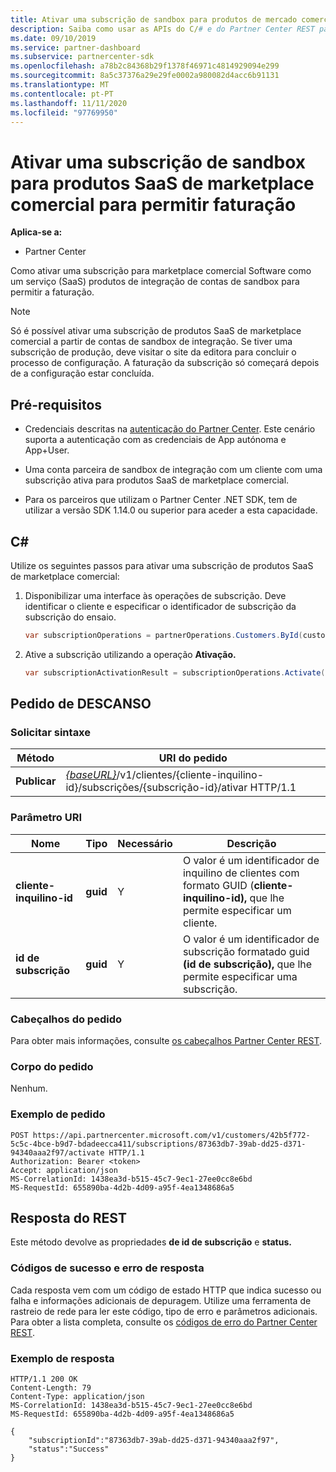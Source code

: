 ```yaml
---
title: Ativar uma subscrição de sandbox para produtos de mercado comercial
description: Saiba como usar as APIs do C/# e do Partner Center REST para ativar uma subscrição de sandbox para produtos de mercado comercial.
ms.date: 09/10/2019
ms.service: partner-dashboard
ms.subservice: partnercenter-sdk
ms.openlocfilehash: a78b2c84368b29f1378f46971c4814929094e299
ms.sourcegitcommit: 8a5c37376a29e29fe0002a980082d4acc6b91131
ms.translationtype: MT
ms.contentlocale: pt-PT
ms.lasthandoff: 11/11/2020
ms.locfileid: "97769950"
---
```

# <a name="activate-a-sandbox-subscription-for-commercial-marketplace-saas-products-to-enable-billing"></a>Ativar uma subscrição de sandbox para produtos SaaS de marketplace comercial para permitir faturação

**Aplica-se a:**

- Partner Center

Como ativar uma subscrição para marketplace comercial Software como um serviço (SaaS) produtos de integração de contas de sandbox para permitir a faturação.

> [!NOTE]
> Só é possível ativar uma subscrição de produtos SaaS de marketplace comercial a partir de contas de sandbox de integração. Se tiver uma subscrição de produção, deve visitar o site da editora para concluir o processo de configuração. A faturação da subscrição só começará depois de a configuração estar concluída.

## <a name="prerequisites"></a>Pré-requisitos

- Credenciais descritas na [autenticação do Partner Center](partner-center-authentication.md). Este cenário suporta a autenticação com as credenciais de App autónoma e App+User.

- Uma conta parceira de sandbox de integração com um cliente com uma subscrição ativa para produtos SaaS de marketplace comercial.

- Para os parceiros que utilizam o Partner Center .NET SDK, tem de utilizar a versão SDK 1.14.0 ou superior para aceder a esta capacidade.

## <a name="c"></a>C\#

Utilize os seguintes passos para ativar uma subscrição de produtos SaaS de marketplace comercial:

1. Disponibilizar uma interface às operações de subscrição. Deve identificar o cliente e especificar o identificador de subscrição da subscrição do ensaio.

   ```csharp
   var subscriptionOperations = partnerOperations.Customers.ById(customerId).Subscriptions.ById(subscriptionId);
   ```

2. Ative a subscrição utilizando a operação **Ativação.**

   ```csharp
   var subscriptionActivationResult = subscriptionOperations.Activate();
   ```

## <a name="rest-request"></a>Pedido de DESCANSO

### <a name="request-syntax"></a>Solicitar sintaxe

| Método     | URI do pedido                                                                            |
|------------|----------------------------------------------------------------------------------------|
| **Publicar** | [*{baseURL}*](partner-center-rest-urls.md)/v1/clientes/{cliente-inquilino-id}/subscrições/{subscrição-id}/ativar HTTP/1.1 |

### <a name="uri-parameter"></a>Parâmetro URI

| Nome                   | Tipo     | Necessário | Descrição                                                                                                                                            |
|------------------------|----------|----------|--------------------------------------------------------------------------------------------------------------------------------------------------------|
| **cliente-inquilino-id** | **guid** | Y | O valor é um identificador de inquilino de clientes com formato GUID (**cliente-inquilino-id),** que lhe permite especificar um cliente. |
| **id de subscrição** | **guid** | Y | O valor é um identificador de subscrição formatado guid **(id de subscrição),** que lhe permite especificar uma subscrição. |

### <a name="request-headers"></a>Cabeçalhos do pedido

Para obter mais informações, consulte [os cabeçalhos Partner Center REST](headers.md).

### <a name="request-body"></a>Corpo do pedido

Nenhum.

### <a name="request-example"></a>Exemplo de pedido

```http
POST https://api.partnercenter.microsoft.com/v1/customers/42b5f772-5c5c-4bce-b9d7-bdadeecca411/subscriptions/87363db7-39ab-dd25-d371-94340aaa2f97/activate HTTP/1.1
Authorization: Bearer <token>
Accept: application/json
MS-CorrelationId: 1438ea3d-b515-45c7-9ec1-27ee0cc8e6bd
MS-RequestId: 655890ba-4d2b-4d09-a95f-4ea1348686a5

```

## <a name="rest-response"></a>Resposta do REST

Este método devolve as propriedades **de id de subscrição** e **status.**

### <a name="response-success-and-error-codes"></a>Códigos de sucesso e erro de resposta

Cada resposta vem com um código de estado HTTP que indica sucesso ou falha e informações adicionais de depuragem. Utilize uma ferramenta de rastreio de rede para ler este código, tipo de erro e parâmetros adicionais. Para obter a lista completa, consulte os [códigos de erro do Partner Center REST](error-codes.md).

### <a name="response-example"></a>Exemplo de resposta

```http
HTTP/1.1 200 OK
Content-Length: 79
Content-Type: application/json
MS-CorrelationId: 1438ea3d-b515-45c7-9ec1-27ee0cc8e6bd
MS-RequestId: 655890ba-4d2b-4d09-a95f-4ea1348686a5

{
    "subscriptionId":"87363db7-39ab-dd25-d371-94340aaa2f97",
    "status":"Success"
}
```
